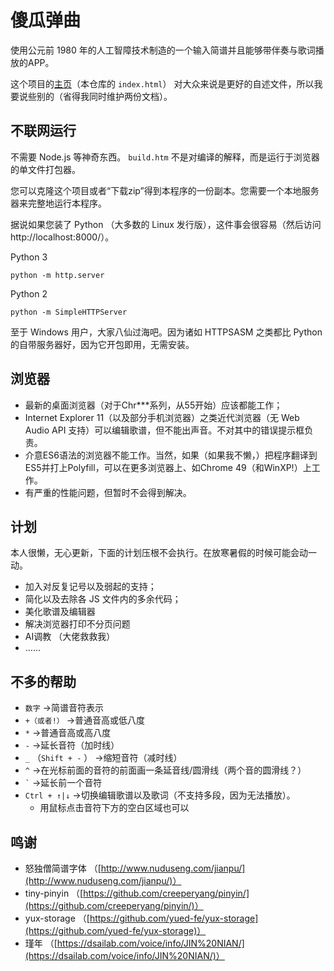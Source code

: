 
# 傻瓜弹曲

使用公元前 1980 年的人工智障技术制造的一个输入简谱并且能够带伴奏与歌词播放的APP。

这个项目的[主页](https://asdfqw.gitee.io/foolplay)（本仓库的 `index.html`）
对大众来说是更好的自述文件，所以我要说些别的（省得我同时维护两份文档）。

## 不联网运行

不需要 Node.js 等神奇东西。 `build.htm` 不是对编译的解释，而是运行于浏览器的单文件打包器。

您可以克隆这个项目或者“下载zip”得到本程序的一份副本。您需要一个本地服务器来完整地运行本程序。

据说如果您装了 Python （大多数的 Linux 发行版），这件事会很容易（然后访问 http://localhost:8000/）。

Python 3
```
python -m http.server
```
Python 2
```
python -m SimpleHTTPServer
```

至于 Windows 用户，大家八仙过海吧。因为诸如 HTTPSASM 之类都比 Python 的自带服务器好，因为它开包即用，无需安装。

## 浏览器

*   最新的桌面浏览器（对于Chr***系列，从55开始）应该都能工作；
*   Internet Explorer 11（以及部分手机浏览器）之类近代浏览器（无 Web Audio API 支持）可以编辑歌谱，但不能出声音。不对其中的错误提示框负责。
*   介意ES6语法的浏览器不能工作。当然，如果（如果我不懒，）把程序翻译到ES5并打上Polyfill，可以在更多浏览器上、如Chrome 49（和WinXP!）上工作。
*   有严重的性能问题，但暂时不会得到解决。

## 计划

本人很懒，无心更新，下面的计划压根不会执行。在放寒暑假的时候可能会动一动。

*   加入对反复记号以及弱起的支持；
*   简化以及去除各 JS 文件内的多余代码；
*   美化歌谱及编辑器
*   解决浏览器打印不分页问题
*   AI调教 （大佬救救我）
*   ……

## 不多的帮助

*   `数字` ->简谱音符表示
*   `+（或者!）` ->普通音高或低八度
*   `*` ->普通音高或高八度
*   `-` ->延长音符（加时线）
*   `_` （`Shift + -` ） ->缩短音符（减时线）
*   `^` ->在光标前面的音符的前面画一条延音线/圆滑线（两个音的圆滑线？）
*   `` ` `` \->延长前一个音符
*   `Ctrl + ↑|↓` ->切换编辑歌谱以及歌词（不支持多段，因为无法播放）。
    *   用鼠标点击音符下方的空白区域也可以

## 鸣谢

*   怒独僧简谱字体 （[http://www.nuduseng.com/jianpu/](http://www.nuduseng.com/jianpu/)）
*   tiny-pinyin （[https://github.com/creeperyang/pinyin/](https://github.com/creeperyang/pinyin/)）
*   yux-storage （[https://github.com/yued-fe/yux-storage](https://github.com/yued-fe/yux-storage)）
*   瑾年 （[https://dsailab.com/voice/info/JIN%20NIAN/](https://dsailab.com/voice/info/JIN%20NIAN/)）